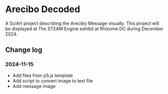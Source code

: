 # Arecibo Decoded
A SciArt project describing the Arecibo Message visually.
This project will be displayed at The STEAM Engine exhibit at Rhizome DC during
December 2024.

## Change log
### 2024-11-15
- Add files from p5.js template
- Add script to convert image to text file
- Add message image

